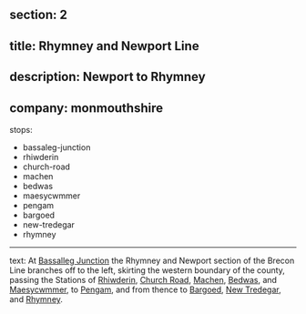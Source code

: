 section: 2
----
title: Rhymney and Newport Line
----
description: Newport to Rhymney
----
company: monmouthshire
----
stops:
- bassaleg-junction
- rhiwderin
- church-road
- machen
- bedwas
- maesycwmmer
- pengam
- bargoed
- new-tredegar
- rhymney
----
text: At [Bassalleg Junction](/routes/bassaleg-junction-to-rhymney)
the Rhymney and Newport section of the Brecon
Line branches off to the left, skirting the western
boundary of the county, passing the Stations of
[Rhiwderin](/stations/rhiwderin), [Church Road](/stations/church-road), [Machen](/stations/machen), [Bedwas](/stations/bedwas), and
[Maesycwmmer](/stations/maesycwmmer), to [Pengam](/stations/pengam), and from thence to [Bargoed](/stations/bargoed), [New Tredegar](/stations/new-tredegar), and [Rhymney](/stations/rhymney).
